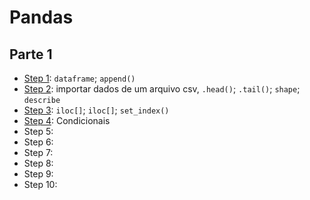 # Pandas

## Parte 1
- [Step 1](https://github.com/andrenevares/andrenevares/blob/master/python/pandas/cookbook/step1.md): ```dataframe```; ```append()```
- [Step 2](https://github.com/andrenevares/andrenevares/blob/master/python/pandas/cookbook/step2.md): importar dados de um arquivo csv, ```.head()```; ```.tail()```; ```shape```; ```describe```
- [Step 3](https://github.com/andrenevares/andrenevares/blob/master/python/pandas/cookbook/step3.md): ```iloc[]```; ```iloc[]```; ```set_index()```
- [Step 4](https://github.com/andrenevares/andrenevares/blob/master/python/pandas/cookbook/step4.md): Condicionais
- Step 5:
- Step 6:
- Step 7:
- Step 8:
- Step 9:
- Step 10:
